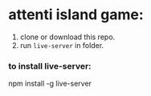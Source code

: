 # attenti island game:

1. clone or download this repo.
2. run `live-server` in folder.

### to install live-server: 
npm install -g live-server
